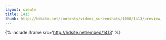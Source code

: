 ```yaml
---
layout: sieutv
title: 1413
thumb: http://hdsite.net/contents/videos_screenshots/1000/1413/preview_360p.mp4.jpg
---
```

{% include iframe src='http://hdsite.net/embed/1413' %}
 
